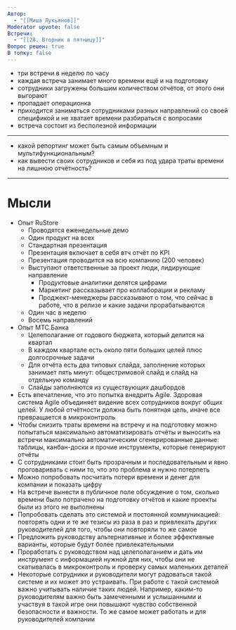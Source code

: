 ```yaml
---
Автор:
  - "[[Миша Лукьянов]]"
Moderator upvote: false
Встречи:
  - "[[28. Вторник в пятницу]]"
Вопрос решен: true
В топку: false
---
```

- три встречи в неделю по часу
- каждая встреча занимает много времени ещё и на подготовку
- сотрудники загружены большим количеством отчётов, от этого они выгорают
- пропадает операционка
- приходится заниматься сотрудниками разных направлений со своей спецификой и не хватает времени разбираться с вопросами
- встреча состоит из бесполезной информации

---

- какой репортинг может быть самым объемным и мультифункциональным?
- как вывести своих сотрудников и себя из под удара траты времени на лишнюю отчётность?

---

# Мысли

- Опыт RuStore
    - Проводятся еженедельные демо
    - Один продукт на всех
    - Стандартная презентация
    - Презентация включает в себя втч отчёт по KPI
    - Презентация проводится на всю компанию (200 человек)
    - Выступают ответственные за проект люди, лидирующие направление
        - Продуктовые аналитики делятся цифрами
        - Маркетинг рассказывает про коллаборации и рекламу
        - Проджект-менеджеры рассказывают о том, что сейчас в работе, что в релизе и какие задачи прорабатываются
    - Один час в неделю
    - Восемь направлений
- Опыт МТС.Банка
    - Целеполагание от годового бюджета, который делится на квартал
    - В каждом квартале есть около пяти больших целей плюс долгосрочные задачи
    - Для отчёта есть два типовых слайда, заполнение которых занимает пять минут: общестримовой слайд и слайд на отдельную команду
    - Слайды заполняются из существующих дашбордов
- Есть впечатление, что это попытка внедрить Agile. Здоровая система Agile объединяет видение всех сотрудников вокруг общих целей. У любой отчётности должна быть понятная цель, иначе все превращается в микроконтроль
- Чтобы снизить траты времени на встречу и на подготовку можно попытаться максимально автоматизировать отчёты и выносить на встречи максимально автоматическим сгенерированные данные: таблицы, канбан-доски и прочие инструменты, которые генерируют отчёты
- С сотрудниками стоит быть прозрачным и последовательным и явно проговаривать с ними то, что это проблема и нужно потерпеть
- Можно попробовать посчитать потери времени и денег для компании и показать цифру
- На встрече вынести в публичное поле обсуждение о том, сколько времени было потрачено на подготовку отчётов и какие проекты были из этого не выполнены
- Попробовать сделать это системой и постоянной коммуникацией: повторять одни и те же тезисы из раза в раз и привлекать других руководителей для того, чтобы они повторяли то же самое
- Предложить руководству альтернативные и более эффективные варианты, которые будут более привлекательными
- Проработать с руководством над целеполаганием и дать им инструмент с информацией нужной для них, чтобы они не скатывалась в микроконтроль и проверку самых маленьких деталей
- Некоторые сотрудники и руководители могут радоваться такой системе и их может это устраивать. При работе с такой системой важно учитывать наличие таких людей. Например, каким-то руководителям важно быть замеченными и услышанными и участвуя в такой игре они повышают чувство собственной безопасности и важности. То же самое может работать и для руководителей компании